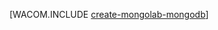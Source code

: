 <properties title="How to use MongoLab to Create a MongoDB database in Azure" pageTitle="How to use MongoLab to Create a MongoDB database in Azure" metaKeywords="MongoLab MongoDB Azure" description="Learn how to use MongoLab to create a MongoDB database in Azure." documentationCenter="PHP" services="" authors="" />

<tags ms.service="multiple" ms.workload="na" ms.tgt_pltfrm="na" ms.devlang="PHP" ms.topic="article" ms.date="01/01/1900" ms.author="" />

[WACOM.INCLUDE [create-mongolab-mongodb](../includes/create-mongolab-mongodb.md)]
